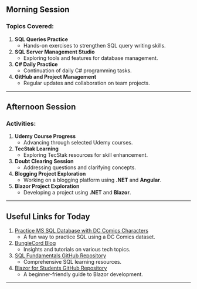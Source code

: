 ## Morning Session

### Topics Covered:
1. **SQL Queries Practice**  
    - Hands-on exercises to strengthen SQL query writing skills.
1. **SQL Server Management Studio**  
    - Exploring tools and features for database management.
1. **C# Daily Practice**  
    - Continuation of daily C# programming tasks.
1. **GitHub and Project Management**  
    - Regular updates and collaboration on team projects.

---

## Afternoon Session

### Activities:
1. **Udemy Course Progress**  
    - Advancing through selected Udemy courses.
1. **TecStak Learning**  
    - Exploring TecStak resources for skill enhancement.
1. **Doubt Clearing Session**  
    - Addressing questions and clarifying concepts.
1. **Blogging Project Exploration**  
    - Working on a blogging platform using **.NET** and **Angular**.
1. **Blazor Project Exploration**  
    - Developing a project using **.NET** and **Blazor**.

---

## Useful Links for Today

1. [Practice MS SQL Database with DC Comics Characters](https://vijayasimhabr.medium.com/practice-ms-sql-database-with-dc-comics-characters-d2d8c68025e1)  
    - A fun way to practice SQL using a DC Comics dataset.
1. [BungieCord Blog](https://jay-study-nildana.github.io/BungieCordBlog/)  
    - Insights and tutorials on various tech topics.
1. [SQL Fundamentals GitHub Repository](https://github.com/Jay-study-nildana/Azure-CSharp-Corp-Trainer-Syllabus/tree/main/SQLFundamentals)  
    - Comprehensive SQL learning resources.
1. [Blazor for Students GitHub Repository](https://github.com/Jay-study-nildana/BlazorForStudents)  
    - A beginner-friendly guide to Blazor development.

---